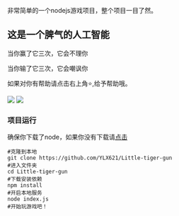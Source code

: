 非常简单的一个nodejs游戏项目，整个项目一目了然。

## 这是一个脾气的人工智能
当你赢了它三次，它会不理你

当你输了它三次，它会嘲讽你

如果对你有帮助请点击右上角:star:,给予帮助哦。

![](https://imgsa.baidu.com/forum/w%3D580/sign=e9a2845c0ef3d7ca0cf63f7ec21ebe3c/27c4b31c8701a18bf656d12d9c2f07082838fe20.jpg)
![](https://imgsa.baidu.com/forum/w%3D580/sign=3db444a941166d223877159c76220945/9502b31bb051f819ee57c028d8b44aed2e73e777.jpg)

### 项目运行

确保你下载了node，如果你没有下载请[点击](https://nodejs.org/)

```
#克隆到本地
git clone https://github.com/YLX621/Little-tiger-gun
#进入文件夹
cd Little-tiger-gun
#下载安装依赖
npm install
#开启本地服务
node index.js
#开始玩游戏吧！
```

